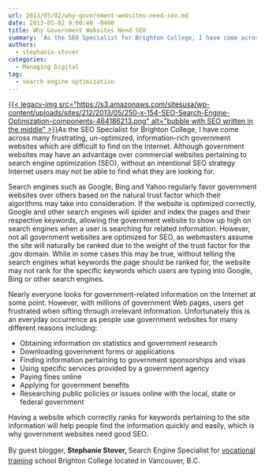 ```yaml
---
url: 2013/05/02/why-government-websites-need-seo.md
date: 2013-05-02 9:00:40 -0400
title: Why Government Websites Need SEO
summary: 'As the SEO Specialist for Brighton College, I have come across many frustrating, un-optimized, information-rich government websites which are difficult to find on the Internet. Although government websites may have an advantage over commercial websites pertaining to search engine optimization (SEO), without an intentional SEO strategy'
authors:
  - stephanie-stover
categories:
  - Managing Digital
tag:
  - search engine optimization
---
```


[{{< legacy-img src="https://s3.amazonaws.com/sitesusa/wp-content/uploads/sites/212/2013/05/250-x-154-SEO-Search-Engine-Optimization-components-464186213.png" alt="bubble with SEO written in the middle" >}}](https://s3.amazonaws.com/sitesusa/wp-content/uploads/sites/212/2014/01/why-gov-websites-need-seo.jpg)As the SEO Specialist for Brighton College, I have come across many frustrating, un-optimized, information-rich government websites which are difficult to find on the Internet. Although government websites may have an advantage over commercial websites pertaining to search engine optimization (SEO), without an intentional SEO strategy Internet users may not be able to find what they are looking for.

Search engines such as Google, Bing and Yahoo regularly favor government websites over others based on the natural trust factor which their algorithms may take into consideration. If the website is optimized correctly, Google and other search engines will spider and index the pages and their respective keywords, allowing the government website to show up high on search engines when a user is searching for related information. However, not all government websites are optimized for SEO, as webmasters assume the site will naturally be ranked due to the weight of the trust factor for the .gov domain. While in some cases this may be true, without telling the search engines what keywords the page should be ranked for, the website may not rank for the specific keywords which users are typing into Google, Bing or other search engines.

Nearly everyone looks for government-related information on the Internet at some point. However, with millions of government Web pages, users get frustrated when sifting through irrelevant information. Unfortunately this is an everyday occurrence as people use government websites for many different reasons including:

  * Obtaining information on statistics and government research
  * Downloading government forms or applications
  * Finding information pertaining to government sponsorships and visas
  * Using specific services provided by a government agency
  * Paying fines online
  * Applying for government benefits
  * Researching public policies or issues online with the local, state or federal government

Having a website which correctly ranks for keywords pertaining to the site information will help people find the information quickly and easily, which is why government websites need good SEO.

By guest blogger, <strong style="line-height: 1.5em">Stephanie Stover, </strong>Search Engine Specialist for <a style="line-height: 1.5em" href="http://www.brightoncollege.com/">vocational training</a> school Brighton College located in Vancouver, B.C.

 